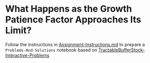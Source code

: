 # What Happens as the Growth Patience Factor Approaches Its Limit?

Follow the instructions in [Assignment-Instructions.md](https://github.com/econ-ark/TITLARK/tree/master/Assignments/Assignment-Instructions.md) to prepare a `Problems-And-Solutions` notebook based on [TractableBufferStock-Interactive-Problems](https://nbviewer.org/github/econ-ark/QuARK/blob/master/notebooks/TractableBufferStock-Interactive-Problems.ipynb) 


